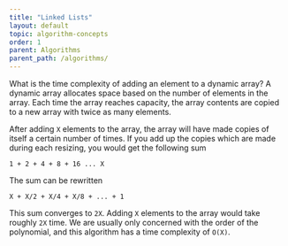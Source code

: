 ```yaml
---
title: "Linked Lists"
layout: default
topic: algorithm-concepts
order: 1
parent: Algorithms
parent_path: /algorithms/
---
```

What is the time complexity of adding an element to a dynamic array? A dynamic array allocates space based on the number of elements in the array. Each time the array reaches capacity, the array contents are copied to a new array with twice as many elements.

After adding `X` elements to the array, the array will have made copies of itself a certain number of times. If you add up the copies which are made during each resizing, you would get the following sum
```
1 + 2 + 4 + 8 + 16 ... X
```
The sum can be rewritten
```
X + X/2 + X/4 + X/8 + ... + 1
```
This sum converges to `2X`. Adding `X` elements to the array would take roughly `2X` time. We are usually only concerned with the order of the polynomial, and this algorithm has a time complexity of `O(X)`.